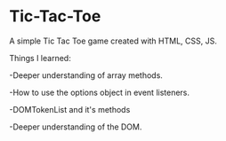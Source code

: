 # Tic-Tac-Toe
A simple Tic Tac Toe game created with HTML, CSS, JS.

Things I learned:

-Deeper understanding of array methods.

-How to use the options object in event listeners.

-DOMTokenList and it's methods

-Deeper understanding of the DOM.
